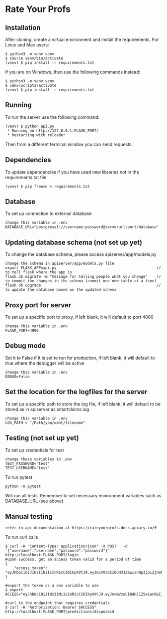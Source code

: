 # Rate Your Profs

Installation
------------

After cloning, create a virtual environment and install the requirements. For Linux and Mac users:

    $ python3 -m venv venv
    $ source venv/bin/activate
    (venv) $ pip install -r requirements.txt

If you are on Windows, then use the following commands instead:

    $ python3 -m venv venv
    $ venv\Scripts\activate
    (venv) $ pip install -r requirements.txt

Running
-------

To run the server use the following command:

    (venv) $ python api.py
     * Running on http://127.0.0.1:FLASK_PORT/
     * Restarting with reloader

Then from a different terminal window you can send requests.

Dependencies
-------

To update dependencies if you have used new libraries not in the requirements.txt file

    (venv) $ pip freeze > requirements.txt

Database
-------

To set up connection to external database

    change this variable in .env
    DATABASE_URL="postgresql://username:password@serverurl:port/database"

Updating database schema (not set up yet)
-------

To change the database schema, please access apiserver/app/models.py

    change the schema in apiserver/app/models.py file
    export FLASK_APP=api.py                                             // to tell flask where the app is
    flask db migrate -m "message for telling people what you change"    // to commit the changes in the schema (commit one new table at a time)
    flask db upgrade                                                    // to update the database based on the updated schema

Proxy port for server
-------

To set up a specific port to proxy, if left blank, it will default to port 4000

    change this variable in .env
    FLASK_PORT=4000

Debug mode
-------

Set it to False if it is set to run for production, if left blank, it will default to true where the debugger will be active

    change this variable in .env
    DEBUG=False

Set the location for the logfiles for the server
-------

To set up a specific path to store the log file, if left blank, it will default to be stored as in apiserver as smartclaims.log

    change this variable in .env
    LOG_PATH = "/Path/you/want/filename"

Testing (not set up yet)
-------

To set up credentials for test

    change these variables in .env
    TEST_PASSWORD="test"
    TEST_USERNAME="test"

To run pytest

    python -m pytest

Will run all tests. Remember to set necessary environment variables such as DATABASE_URL (see above).


Manual testing
-------
    refer to api documentation at https://rateyourprofs.docs.apiary.io/#

To run curl calls

    $ curl -H "Content-Type: application/json" -X POST   -d '{"username":"username","password":"password"}' http://localhost:FLASK_PORT/login
    #upon success, get an access token valid for a period of time
    {
        "access_token": "eyJhbGciOiJIUzI1NiIsInR5cCI6IkpXVCJ9.eyJmcmVzaCI6dHJ1ZSwianRpIjoiZjhmNDlmMjUtNTQ4OS00NmRjLTkyOWUtZTU2Y2QxOGZhNzRlIiwidXNlcl9jbGFpbXMiOnt9LCJuYmYiOjE0NzQ0NzQ3OTEsImlhdCI6MTQ3NDQ3NDc5MSwiaWRlbnRpdHkiOiJ0ZXN0IiwiZXhwIjoxNDc0NDc1NjkxLCJ0eXBlIjoiYWNjZXNzIn0.vCy0Sec61i9prcGIRRCbG8e9NV6_wFH2ICFgUGCLKpc"
    }

    #export the token as a env variable to use
    $ export ACCESS="eyJhbGciOiJIUzI1NiIsInR5cCI6IkpXVCJ9.eyJmcmVzaCI6dHJ1ZSwianRpIjoiZjhmNDlmMjUtNTQ4OS00NmRjLTkyOWUtZTU2Y2QxOGZhNzRlIiwidXNlcl9jbGFpbXMiOnt9LCJuYmYiOjE0NzQ0NzQ3OTEsImlhdCI6MTQ3NDQ3NDc5MSwiaWRlbnRpdHkiOiJ0ZXN0IiwiZXhwIjoxNDc0NDc1NjkxLCJ0eXBlIjoiYWNjZXNzIn0.vCy0Sec61i9prcGIRRCbG8e9NV6_wFH2ICFgUGCLKpc"

    #curl to the endpoint that requires credentials
    $ curl -H "Authorization: Bearer $ACCESS" http://localhost:FLASK_PORT/predictions/disputeid

